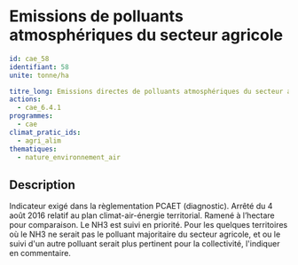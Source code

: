 # Emissions de polluants atmosphériques du secteur agricole
```yaml
id: cae_58
identifiant: 58
unite: tonne/ha

titre_long: Emissions directes de polluants atmosphériques du secteur agriculture par ha
actions:
  - cae_6.4.1
programmes:
  - cae
climat_pratic_ids:
  - agri_alim
thematiques:
  - nature_environnement_air
```
## Description
Indicateur exigé dans la règlementation PCAET (diagnostic). Arrêté du 4 août 2016 relatif au plan climat-air-énergie territorial. Ramené à l’hectare pour comparaison. 
Le NH3 est suivi en priorité. Pour les quelques territoires où le NH3 ne serait pas le polluant majoritaire du secteur agricole, et ou le suivi d'un autre polluant serait plus pertinent pour la collectivité,  l'indiquer en commentaire.
